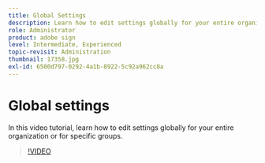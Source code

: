 ```yaml
---
title: Global Settings
description: Learn how to edit settings globally for your entire organization or for specific groups
role: Administrator
product: adobe sign
level: Intermediate, Experienced
topic-revisit: Administration
thumbnail: 17358.jpg
exl-id: 6500d797-0292-4a1b-8922-5c92a962cc8a
---
```

# Global settings

In this video tutorial, learn how to edit settings globally for your entire organization or for specific groups.

>[!VIDEO](https://video.tv.adobe.com/v/17358?hidetitle=true)
